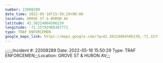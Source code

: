 ```yaml
---
number: 22008289
date_time: 2022-05-16T15:50:29+00:00
location: GROVE ST & HURON AV
latitude: 42.38224004506239
longitude: -71.15792988387771
type: TRAF ENFORCEMEN
google_maps_link: https://maps.google.com/?q=42.38224004506239,-71.15792988387771
---
```


;;;;;;Incident #: 22008289  Date: 2022-05-16 15:50:29   Type: TRAF ENFORCEMEN;;;Location: GROVE ST & HURON AV;;;

